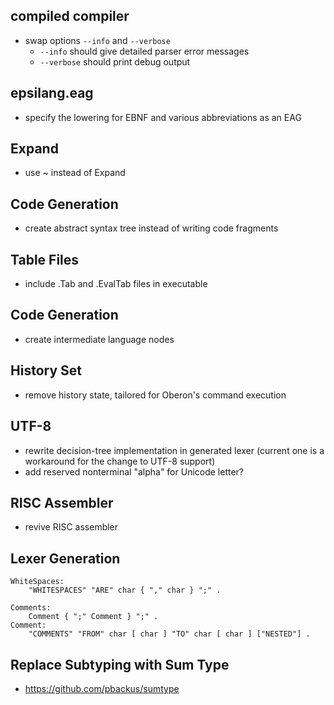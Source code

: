 ## compiled compiler

- swap options `--info` and `--verbose`
  - `--info` should give detailed parser error messages
  - `--verbose` should print debug output

## epsilang.eag

- specify the lowering for EBNF and various abbreviations as an EAG

## Expand

- use ~ instead of Expand

## Code Generation

- create abstract syntax tree instead of writing code fragments

## Table Files

- include .Tab and .EvalTab files in executable

## Code Generation

- create intermediate language nodes

## History Set

- remove history state, tailored for Oberon's command execution

## UTF-8

- rewrite decision-tree implementation in generated lexer
  (current one is a workaround for the change to UTF-8 support)
- add reserved nonterminal "alpha" for Unicode letter?

## RISC Assembler

- revive RISC assembler

## Lexer Generation

```
WhiteSpaces:
    "WHITESPACES" "ARE" char { "," char } ";" .

Comments:
    Comment { ";" Comment } ";" .
Comment:
    "COMMENTS" "FROM" char [ char ] "TO" char [ char ] ["NESTED"] .
```

## Replace Subtyping with Sum Type

- https://github.com/pbackus/sumtype
